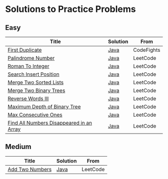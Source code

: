# Solutions to Practice Problems

## Easy

| Title | Solution | From |
|-------|----------|------|
|[First Duplicate](https://codefights.com/interview-practice/task/pMvymcahZ8dY4g75q)|[Java](./Easy/FirstDuplicate.java)|CodeFights|
|[Palindrome Number](https://leetcode.com/problems/two-sum/#/description)|[Java](./Easy/PalindromeNumber.java)|LeetCode|
|[Roman To Integer](https://leetcode.com/problems/roman-to-integer/#/description)|[Java](./Easy/RomanToInteger.java)|LeetCode|
|[Search Insert Position](https://leetcode.com/problems/search-insert-position/#/description)|[Java](./Easy/SearchInsert.java)|LeetCode|
|[Merge Two Sorted Lists](https://leetcode.com/problems/merge-two-sorted-lists/#/description)|[Java](./Easy/MergeTwoSortedLists.java)|LeetCode|
|[Merge Two Binary Trees](https://leetcode.com/problems/merge-two-binary-trees/#/description)|[Java](./Easy/MergeTwoBinaryTrees.java)|LeetCode|
|[Reverse Words III](https://leetcode.com/problems/reverse-words-in-a-string-iii/#/description)|[Java](./Easy/ReverseWordsIII.java)|LeetCode|
|[Maximum Depth of Binary Tree](https://leetcode.com/problems/maximum-depth-of-binary-tree/#/description)|[Java](./Easy/MaxDepthOfBinaryTree.java)|LeetCode|
|[Max Consecutive Ones](https://leetcode.com/problems/max-consecutive-ones/#/description)|[Java](./Easy/MaxConsecutiveOnes.java)|LeetCode|
|[Find All Numbers Disappeared in an Array](https://leetcode.com/problems/find-all-numbers-disappeared-in-an-array/#/description)|[Java](./Easy/FindDisappearedNumber.java)|LeetCode|

## Medium

| Title | Solution | From | 
|-------|----------|------|
|[Add Two Numbers](https://leetcode.com/problems/add-two-numbers/#/description)|[Java](./Medium/AddTwoNumbers.java)|LeetCode|
